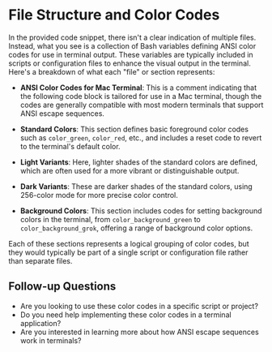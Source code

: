 # File Structure and Color Codes

In the provided code snippet, there isn't a clear indication of multiple files. Instead, what you see is a collection of Bash variables defining ANSI color codes for use in terminal output. These variables are typically included in scripts or configuration files to enhance the visual output in the terminal. Here's a breakdown of what each "file" or section represents:

- **ANSI Color Codes for Mac Terminal**: This is a comment indicating that the following code block is tailored for use in a Mac terminal, though the codes are generally compatible with most modern terminals that support ANSI escape sequences.

- **Standard Colors**: This section defines basic foreground color codes such as `color_green`, `color_red`, etc., and includes a reset code to revert to the terminal's default color.

- **Light Variants**: Here, lighter shades of the standard colors are defined, which are often used for a more vibrant or distinguishable output.

- **Dark Variants**: These are darker shades of the standard colors, using 256-color mode for more precise color control.

- **Background Colors**: This section includes codes for setting background colors in the terminal, from `color_background_green` to `color_background_grok`, offering a range of background color options.

Each of these sections represents a logical grouping of color codes, but they would typically be part of a single script or configuration file rather than separate files.

## Follow-up Questions

- Are you looking to use these color codes in a specific script or project?
- Do you need help implementing these color codes in a terminal application?
- Are you interested in learning more about how ANSI escape sequences work in terminals?


